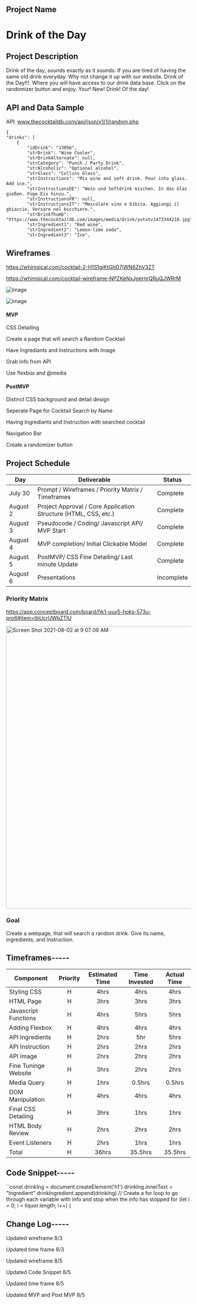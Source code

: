 ## Project Name

# Drink of the Day




## Project Description

Drink of the day, sounds exactly as it sounds. If you are tired of having the same old drink everyday. Why not change it up with our website. Drink of the Day!!!. Where you will have access to our drink data base. Click on the randomizer button and enjoy. Your! New! Drink! Of the day!



## API and Data Sample
API:   www.thecocktaildb.com/api/json/v1/1/random.php


    {
    "drinks": [
        {
            "idDrink": "13056",
            "strDrink": "Wine Cooler",
            "strDrinkAlternate": null,
            "strCategory": "Punch / Party Drink",
            "strAlcoholic": "Optional alcohol",
            "strGlass": "Collins Glass",
            "strInstructions": "Mix wine and soft drink. Pour into glass. Add ice.",
            "strInstructionsDE": "Wein und Softdrink mischen. In das Glas gießen. Füge Eis hinzu.",
            "strInstructionsFR": null,
            "strInstructionsIT": "Mescolare vino e bibita. Aggiungi il ghiaccio. Versare nel bicchiere.",
            "strDrinkThumb": "https://www.thecocktaildb.com/images/media/drink/yutxtv1473344210.jpg",
            "strIngredient1": "Red wine",
            "strIngredient2": "Lemon-lime soda",
            "strIngredient3": "Ice",

## Wireframes

https://whimsical.com/cocktail-2-H1S1giKtGhD7jWN6ZhV3ZT

https://whimsical.com/cocktail-wireframe-NPZKeNxJgernrQRuQJWRrM

![image](https://user-images.githubusercontent.com/87334634/128200923-a0eaf522-e263-456d-843a-b675db235110.png)

![image](https://user-images.githubusercontent.com/87334634/128440198-b93053ef-c536-43da-b404-0b4af6a04dba.png)




#### MVP

CSS Detailing

Create a page that will search a Random Cocktail

Have Ingrediants and Instructions with Image 

Grab info from API

Use flexbox and @media 

#### PostMVP  

Distinct CSS background and detail design

Seperate Page for Cocktail Search by Name

Having Ingrediants and Instruction with searched cocktail

Navigation Bar

Create a randomizer button


## Project Schedule


|  Day | Deliverable | Status
|---|---| ---|
|July 30| Prompt / Wireframes / Priority Matrix / Timeframes | Complete
|August 2| Project Approval / Core Application Structure (HTML, CSS, etc.) | Complete
|August 3| Pseudocode / Coding/ Javascript API/ MVP Start| Complete
|August 4| MVP completion/ Initial Clickable Model  | Complete
|August 5| PostMVP/ CSS Fine Detailing/ Last minute Update | Complete
|August 6| Presentations | Incomplete



### Priority Matrix 

 https://app.conceptboard.com/board/fik1-uuy5-hoks-573u-pro6#item=tbUcrUWbZTlU
 
 
<img width="771" alt="Screen Shot 2021-08-02 at 9 07 09 AM" src="https://user-images.githubusercontent.com/87334634/127891795-3095ec69-2491-4b54-b337-eff350e6fa24.png">



### Goal

Create a webpage, that will search a random drink. Give its name, ingredients, and Instruction. 



## Timeframes-----

| Component | Priority | Estimated Time | Time Invested | Actual Time |
| --- | :---: |  :---: | :---: | :---: |
| Styling CSS | H | 4hrs | 4hrs | 4hrs |
| HTML Page | H | 3hrs | 3hrs | 3hrs |
| Javascript Functions | H | 4hrs| 5hrs | 5hrs |
| Adding Flexbox | H | 4hrs | 4hrs | 4hrs |
| API Ingredients | H | 2hrs | 5hr | 5hrs |
| API Instruction | H | 2hrs | 2hrs | 2hrs |
| API Image | H | 2hrs | 2hrs | 2hrs |
| Fine Tuninge Website | H | 3hrs | 2hrs | 2hrs |
| Media Query | H | 1hrs | 0.5hrs | 0.5hrs |
| DOM Manipulation | H | 4hrs | 4hrs | 4hrs |
| Final CSS Detailing | H | 3hrs | 1hrs | 1hrs |
| HTML Body Review | H | 2hrs | 2hrs | 2hrs |
| Event Listeners | H | 2hrs | 1hrs | 1hrs |
| Total | H | 36hrs| 35.5hrs | 35.5hrs |



## Code Snippet-----


``const drinkIng = document.createElement('h1')
    drinkIng.innerText = "Ingredient"
    drinkIngredient.append(drinkIng)
    // Create a for loop to go through each variable with info and stop when the info has stopped
    for (let i = 0; i < liquor.length; i++) {


## Change Log-----
 
 Updated wireframe 8/3
 
 Updated time frame  8/3
 
 Updated wireframe 8/5
 
 Updated Code Snippet 8/5
 
 Updated time frame 8/5

 Updated MVP and Post MVP 8/5
